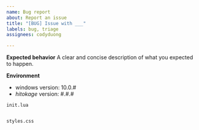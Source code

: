 ```yaml
---
name: Bug report
about: Report an issue
title: "[BUG] Issue with ___"
labels: bug, triage
assignees: codyduong

---
```


<!--
If you have a question about how to use _hitokage_, 
please instead use the GitHub discussions for this project:
https://github.com/codyduong/hitokage/discussions
-->

**Expected behavior**
A clear and concise description of what you expected to happen.

**Environment**
<!-- 
Please don't leave this blank, you can determine your Windows version with
`[Environment]::OSVersion.Version.ToString()`. _hitokage_ you can either check
in your programs or use `hitokage --version`.
-->
- windows version: 10.0.#
- _hitokage_ version: #.#.#

<!--
If applicable include either your `init.lua` or `styles.lua`. Please be sure to omit any sensitive information.
-->
`init.lua`
```lua

```

`styles.css`
```css

```
